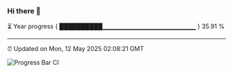### Hi there 👋

⏳ Year progress { ██████████▁▁▁▁▁▁▁▁▁▁▁▁▁▁▁▁▁▁▁▁ } 35.91 %

---

⏰ Updated on Mon, 12 May 2025 02:08:21 GMT

![Progress Bar CI](https://github.com/DhruviPatel157/GitHub-Actions-Demo/workflows/Progress%20Bar%20CI/badge.svg)
